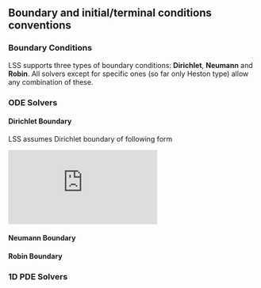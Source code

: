 ## Boundary and initial/terminal conditions conventions

### Boundary Conditions

LSS supports three types of boundary conditions: **Dirichlet**, **Neumann** and **Robin**. All solvers except for specific ones (so far only Heston type) allow any combination of these. 

### ODE Solvers

#### Dirichlet Boundary
  
LSS assumes Dirichlet boundary of following form
  
 ![dirichlet_ode](https://latex.codecogs.com/gif.latex?%7B%5Ccolor%7BDarkOrange%7D%20u%28x_%7B0%7D%29%20%3D%20A%28t%29%7D)
  
#### Neumann Boundary

#### Robin Boundary


### 1D PDE Solvers




